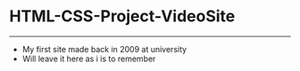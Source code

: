 # HTML-CSS-Project-VideoSite
---
- My first site made back in 2009 at university<br>
- Will leave it here as i is to remember
 

